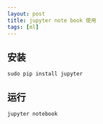 ```yaml
---
layout: post
title: jupyter note book 使用 
tags: [ml]
---
```



安装
----------
```
sudo pip install jupyter
```

运行
-------
```
jupyter notebook
```
